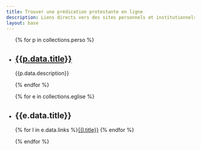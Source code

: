 ```yaml
---
title: Trouver une prédication protestante en ligne
description: Liens directs vers des sites personnels et institutionnels qui proposent régulièrement des prédications en ligne. 
layout: base
---
```


<ul class="cards">

{% for p in collections.perso %}
<li class="card">
    <h2><a href="{{p.data.link}}" target="_blank">{{p.data.title}}</a></h2>
    <p>{{p.data.description}}</p>
</li>
{% endfor %}

{% for e in collections.eglise %}
<li class="card">
    <h2>{{e.data.title}}</h2>
    <p class="links">
        {% for l in e.data.links %}<a href="{{l.url}}" target="_blank">{{l.title}}</a>  {% endfor %}
    </p>
</li>
{% endfor %}

</ul>
